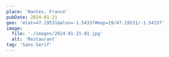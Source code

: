 ```yaml
---
place: 'Nantes, France'
pubDate: 2024-01-21
geo: 'mlat=47.19531&mlon=-1.54337#map=19/47.19531/-1.54337'
image:
  file: './images/2024-01-21-01.jpg'
  alt: 'Restaurant'
tag: 'Sans-Serif'
---
```

